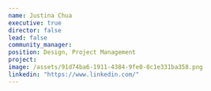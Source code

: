 ```yaml
---
name: Justina Chua
executive: true
director: false
lead: false
community_manager:   
position: Design, Project Management
project:  
image: /assets/91d74ba6-1911-4384-9fe0-8c1e331ba358.png
linkedin: "https://www.linkedin.com/"
---
```

